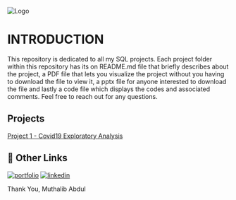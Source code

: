
![Logo](https://media.geeksforgeeks.org/wp-content/cdn-uploads/20230305181855/SQL2.png)



# INTRODUCTION

This repository is dedicated to all my SQL projects. Each project folder within this repository has its on README.md file that briefly describes about the project, a PDF file that lets you visualize the project without you having to download the file to view it, a pptx file for anyone interested to download the file and lastly a code file which displays the codes and associated comments. Feel free to reach out for any questions.


## Projects 
[Project 1 - Covid19 Exploratory Analysis](https://github.com/MuthalibAbdul/SQL/blob/main/Project%201%20-%20Covid19%20Exploratory%20Analysis/SQL%20Project%201.pdf)


## 🔗 Other Links
[![portfolio](https://img.shields.io/badge/my_portfolio-000?style=for-the-badge&logo=ko-fi&logoColor=white)](https://muthalibabdul.github.io/Main.Portfolio/)
[![linkedin](https://img.shields.io/badge/linkedin-0A66C2?style=for-the-badge&logo=linkedin&logoColor=white)](https://www.linkedin.com/in/muthalibabdul/)

Thank You,
Muthalib Abdul



